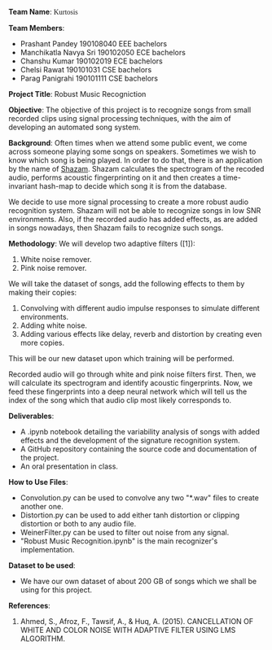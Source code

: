 
**Team Name**:
<span style="font-family: 'Papyrus';"> Kurtosis </span>

**Team Members**:
* Prashant Pandey 190108040 EEE bachelors
* Manchikatla Navya Sri 190102050 ECE bachelors
* Chanshu Kumar 190102019 ECE bachelors
* Chelsi Rawat 190101031 CSE bachelors
* Parag Panigrahi 190101111 CSE bachelors

**Project Title**:
Robust Music Recogniction

**Objective**:
The objective of this project is to recognize songs from small recorded clips using signal processing techniques, with the aim of developing an automated song system.

**Background**:
Often times when we attend some public event, we come across someone playing some songs on speakers. Sometimes we wish to know which song is being played. In order to do that, there is an application by the name of [Shazam](https://www.shazam.com/home). Shazam calculates the spectrogram of the recoded audio, performs acoustic fingerprinting on it and then creates a time-invariant hash-map to decide which song it is from the database.

We decide to use more signal processing to create a more robust audio recognition system. Shazam will not be able to recognize songs in low SNR environments. Also, if the recorded audio has added effects, as are added in songs nowadays, then Shazam fails to recognize such songs.

**Methodology**:
We will develop two adaptive filters ([1]):

1. White noise remover.
1. Pink noise remover.

We will take the dataset of songs, add the following effects to them by making their copies:

1. Convolving with different audio impulse responses to simulate different environments.
1. Adding white noise.
1. Adding various effects like delay, reverb and distortion by creating even more copies.

This will be our new dataset upon which training will be performed.

Recorded audio will go through white and pink noise filters first. Then, we will calculate its spectrogram and identify acoustic fingerprints. Now, we feed these fingerprints into a deep neural network which will tell us the index of the song which that audio clip most likely corresponds to.

**Deliverables**:
* A .ipynb notebook detailing the variability analysis of songs with added effects and the development of the signature recognition system.
* A GitHub repository containing the source code and documentation of the project.
* An oral presentation in class.

**How to Use Files**:
* Convolution.py can be used to convolve any two "*.wav" files to create another one.
* Distortion.py can be used to add either tanh distortion or clipping distortion or both to any audio file.
* WeinerFilter.py can be used to filter out noise from any signal.
* "Robust Music Recognition.ipynb" is the main recognizer's implementation.

**Dataset to be used**:
* We have our own dataset of about 200 GB of songs which we shall be using for this project.

**References**:
1. Ahmed, S., Afroz, F., Tawsif, A., & Huq, A. (2015). CANCELLATION OF WHITE AND COLOR NOISE WITH ADAPTIVE FILTER USING LMS ALGORITHM.
